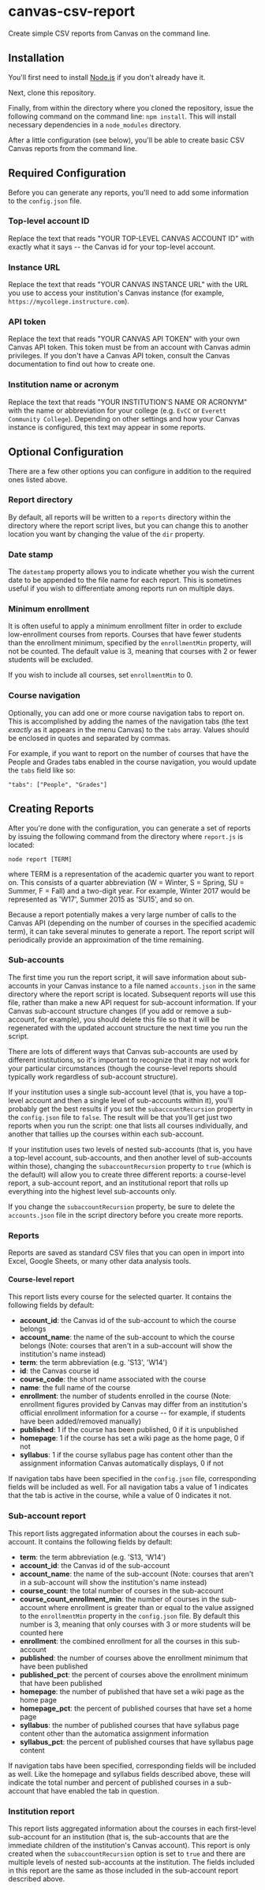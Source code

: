# canvas-csv-report
Create simple CSV reports from Canvas on the command line.

## Installation
You'll first need to install [Node.js](https://nodejs.org/) if you don't already have it. 

Next, clone this repository.

Finally, from within the directory where you cloned the repository, issue the following command on the command line:
`npm install`. This will install necessary dependencies in a `node_modules` directory.

After a little configuration (see below), you'll be able to create basic CSV Canvas reports from the command line.

## Required Configuration
Before you can generate any reports, you'll need to add some information to the `config.json` file.

### Top-level account ID
Replace the text that reads "YOUR TOP-LEVEL CANVAS ACCOUNT ID" with exactly what it says -- the Canvas id for your top-level account.

### Instance URL
Replace the text that reads "YOUR CANVAS INSTANCE URL" with the URL you use to access your institution's Canvas instance (for example, `https://mycollege.instructure.com`).

### API token
Replace the text that reads "YOUR CANVAS API TOKEN" with your own Canvas API token. This token must be from an account with Canvas admin privileges. If you don't have a Canvas API token, consult the Canvas documentation to find out how to create one.

### Institution name or acronym
Replace the text that reads "YOUR INSTITUTION'S NAME OR ACRONYM" with the name or abbreviation for your college (e.g. `EvCC` or `Everett Community College`). Depending on other settings and how your Canvas instance is configured, this text may appear in some reports.

## Optional Configuration
There are a few other options you can configure in addition to the required ones listed above. 

### Report directory
By default, all reports will be written to a `reports` directory within the directory where the report script lives, but you can change this to another location you want by changing the value of the `dir` property.

### Date stamp
The `datestamp` property allows you to indicate whether you wish the current date to be appended to the file name for each report. This is sometimes useful if you wish to differentiate among reports run on multiple days.

### Minimum enrollment
It is often useful to apply a minimum enrollment filter in order to exclude low-enrollment courses from reports. Courses that have fewer students than the enrollment minimum, specified by the `enrollmentMin` property, will not be counted. The default value is 3, meaning that courses with 2 or fewer students will be excluded. 

If you wish to include all courses, set `enrollmentMin` to 0.

### Course navigation
Optionally, you can add one or more course navigation tabs to report on. This is accomplished by adding the names of the navigation tabs (the text *exactly* as it appears in the menu Canvas) to the `tabs` array. Values should be enclosed in quotes and separated by commas.

For example, if you want to report on the number of courses that have the People and Grades tabs enabled in the course navigation, you would update the `tabs` field like so:

`"tabs": ["People", "Grades"]`

## Creating Reports
After you're done with the configuration, you can generate a set of reports by issuing the following command from the directory where `report.js` is located:

`node report [TERM]`

where TERM is a representation of the academic quarter you want to report on. This consists of a quarter abbreviation (W = Winter, S = Spring, SU = Summer, F = Fall) and a two-digit year. For example, Winter 2017 would be represented as 'W17', Summer 2015 as 'SU15', and so on.

Because a report potentially makes a very large number of calls to the Canvas API (depending on the number of courses in the specified academic term), it can take several minutes to generate a report. The report script will periodically provide an approximation of the time remaining.

### Sub-accounts
The first time you run the report script, it will save information about sub-accounts in your Canvas instance to a file named `accounts.json` in the same directory where the report script is located. Subsequent reports will use this file, rather than make a new API request for sub-account information. If your Canvas sub-account structure changes (if you add or remove a sub-account, for example), you should delete this file so that it will be regenerated with the updated account structure the next time you run the script.

There are lots of different ways that Canvas sub-accounts are used by different institutions, so it's important to recognize that it may not work for your particular circumstances (though the course-level reports should typically work regardless of sub-account structure). 

If your institution uses a single sub-account level (that is, you have a top-level account and then a single level of sub-accounts within it), you'll probably get the best results if you set the `subaccountRecursion` property in the `config.json` file to `false`. The result will be that you'll get just two reports when you run the script: one that lists all courses individually, and another that tallies up the courses within each sub-account.

If your institution uses two levels of nested sub-accounts (that is, you have a top-level account, sub-accounts, and then another level of sub-accounts within those), changing the `subaccountRecursion` property to `true` (which is the default) will allow you to create three different reports: a course-level report, a sub-account report, and an institutional report that rolls up everything into the highest level sub-accounts only.

If you change the `subaccountRecursion` property, be sure to delete the `accounts.json` file in the script directory before you create more reports.

### Reports
Reports are saved as standard CSV files that you can open in import into Excel, Google Sheets, or many other data analysis tools.

#### Course-level report
This report lists every course for the selected quarter. It contains the following fields by default:
- **account_id**: the Canvas id of the sub-account to which the course belongs
- **account_name**: the name of the sub-account to which the course belongs (Note: courses that aren't in a sub-account will show the institution's name instead)
- **term**: the term abbreviation (e.g. 'S13', 'W14')
- **id**: the Canvas course id
- **course_code**: the short name associated with the course
- **name**: the full name of the course
- **enrollment**: the number of students enrolled in the course (Note: enrollment figures provided by Canvas may differ from an institution's official enrollment information for a course -- for example, if students have been added/removed manually)
- **published**: 1 if the course has been published, 0 if it is unpublished
- **homepage**: 1 if the course has set a wiki page as the home page, 0 if not
- **syllabus**: 1 if the course syllabus page has content other than the assignment information Canvas automatically displays, 0 if not

If navigation tabs have been specified in the `config.json` file, corresponding fields will be included as well. For all navigation tabs a value of 1 indicates that the tab is active in the course, while a value of 0 indicates it not.

### Sub-account report
This report lists aggregated information about the courses in each sub-account. It contains the following fields by default:
- **term**: the term abbreviation (e.g. 'S13, 'W14')
- **account_id**: the Canvas id of the sub-account
- **account_name**: the name of the sub-account (Note: courses that aren't in a sub-account will show the institution's name instead)
- **course_count**: the total number of courses in the sub-account
- **course_count_enrollment_min**: the number of courses in the sub-account where enrollment is greater than or equal to the value assigned to the `enrollmentMin` property in the `config.json` file. By default this number is 3, meaning that only courses with 3 or more students will be counted here
- **enrollment**: the combined enrollment for all the courses in this sub-account 
- **published**: the number of courses above the enrollment minimum that have been published
- **published_pct**: the percent of courses above the enrollment minimum that have been published
- **homepage**: the number of published that have set a wiki page as the home page
- **homepage_pct**: the percent of published courses that have set a home page
- **syllabus**: the number of published courses that have syllabus page content other than the automatica assignment information
- **syllabus_pct**: the percent of published courses that have syllabus page content

If navigation tabs have been specified, corresponding fields will be included as well. Like the homepage and syllabus fields described above, these will indicate the total number and percent of published courses in a sub-account that have enabled the tab in question.

### Institution report
This report lists aggregated information about the courses in each first-level sub-account for an institution (that is, the sub-accounts that are the immediate children of the institution's Canvas account). This report is only created when the `subaccountRecursion` option is set to `true` and there are multiple levels of nested sub-accounts at the institution. The fields included in this report are the same as those included in the sub-account report described above.
